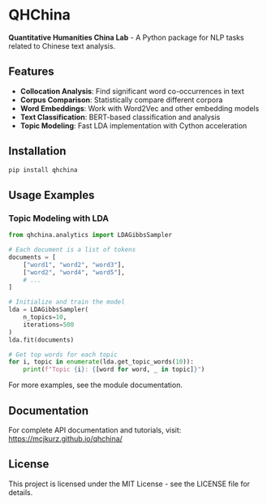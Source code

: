 # QHChina

**Quantitative Humanities China Lab** - A Python package for NLP tasks related to Chinese text analysis.

## Features

- **Collocation Analysis**: Find significant word co-occurrences in text
- **Corpus Comparison**: Statistically compare different corpora
- **Word Embeddings**: Work with Word2Vec and other embedding models
- **Text Classification**: BERT-based classification and analysis
- **Topic Modeling**: Fast LDA implementation with Cython acceleration

## Installation

```bash
pip install qhchina
```

## Usage Examples

### Topic Modeling with LDA

```python
from qhchina.analytics import LDAGibbsSampler

# Each document is a list of tokens
documents = [
    ["word1", "word2", "word3"],
    ["word2", "word4", "word5"],
    # ...
]

# Initialize and train the model
lda = LDAGibbsSampler(
    n_topics=10,
    iterations=500
)
lda.fit(documents)

# Get top words for each topic
for i, topic in enumerate(lda.get_topic_words(10)):
    print(f"Topic {i}: {[word for word, _ in topic]}")
```

For more examples, see the module documentation.

## Documentation

For complete API documentation and tutorials, visit:
https://mcjkurz.github.io/qhchina/

## License

This project is licensed under the MIT License - see the LICENSE file for details.